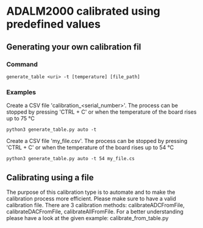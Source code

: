 # ADALM2000 calibrated using predefined values

## Generating your own calibration fil
### Command
    generate_table <uri> -t [temperature] [file_path]

### Examples
Create a CSV file 'calibration_<serial_number>'. The process can be stopped by
pressing 'CTRL + C' or when the temperature of the board rises up to 75 °C

    python3 generate_table.py auto -t

Create a CSV file 'my_file.csv'. The process can be stopped by
pressing 'CTRL + C' or when the temperature of the board rises up to 54 °C

    python3 generate_table.py auto -t 54 my_file.cs


## Calibrating using a file
The purpose of this calibration type is to automate and to make the calibration
process more efficient. Please make sure to have a valid calibration file.
There are 3 calibration methods: calibrateADCFromFile, calibrateDACFromFile,
calibrateAllFromFile. For a better understanding please have a look at the given
example: calibrate_from_table.py
